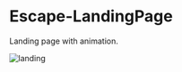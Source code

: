# Escape-LandingPage
Landing page with animation.

![landing](https://user-images.githubusercontent.com/46195935/107494213-cd5ec400-6b8e-11eb-873b-c37b6c80c98a.png)
